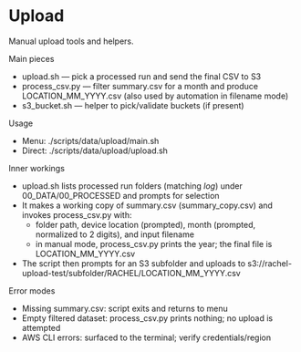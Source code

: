 # Upload

Manual upload tools and helpers.

Main pieces

- upload.sh — pick a processed run and send the final CSV to S3
- process_csv.py — filter summary.csv for a month and produce LOCATION_MM_YYYY.csv (also used by automation in filename mode)
- s3_bucket.sh — helper to pick/validate buckets (if present)

Usage

- Menu: ./scripts/data/upload/main.sh
- Direct: ./scripts/data/upload/upload.sh

Inner workings

- upload.sh lists processed run folders (matching _log_) under 00_DATA/00_PROCESSED and prompts for selection
- It makes a working copy of summary.csv (summary_copy.csv) and invokes process_csv.py with:
  - folder path, device location (prompted), month (prompted, normalized to 2 digits), and input filename
  - in manual mode, process_csv.py prints the year; the final file is LOCATION_MM_YYYY.csv
- The script then prompts for an S3 subfolder and uploads to s3://rachel-upload-test/subfolder/RACHEL/LOCATION_MM_YYYY.csv

Error modes

- Missing summary.csv: script exits and returns to menu
- Empty filtered dataset: process_csv.py prints nothing; no upload is attempted
- AWS CLI errors: surfaced to the terminal; verify credentials/region

